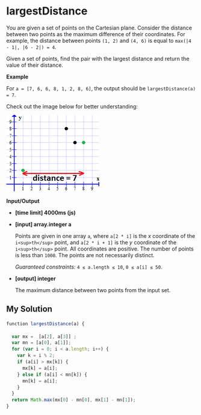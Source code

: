 # largestDistance
﻿You are given a set of points on the Cartesian plane. Consider the distance between two points as the maximum difference of their coordinates. For example, the distance between points `(1, 2)` and `(4, 6)` is equal to `max(|4 - 1|, |6 - 2|) = 4`.

Given a set of points, find the pair with the largest distance and return the value of their distance.

**Example**

For `a = [7, 6, 6, 8, 1, 2, 8, 6]`, the output should be
`largestDistance(a) = 7`.

Check out the image below for better understanding:

![](images/example.png)

**Input/Output**

*   **[time limit] 4000ms (js)**

*   **[input] array.integer a**

    Points are given in one array `a`, where `a[2 * i]` is the _x_ coordinate of the `i<sup>th</sup>` point, and `a[2 * i + 1]` is the _y_ coordinate of the `i<sup>th</sup>` point. All coordinates are positive. The number of points is less than `1000`. The points are not necessarily distinct.

    _Guaranteed constraints:_
    `4 ≤ a.length ≤ 10`,
    `0 ≤ a[i] ≤ 50`.

*   **[output] integer**

    The maximum distance between two points from the input set.


## My Solution
```javascript
﻿function largestDistance(a) {
​
  var mx =  [a[2], a[3]] ;
  var mn = [a[0], a[1]];
  for (var i = 0; i < a.length; i++) {
    var k = i % 2;
    if (a[i] > mx[k]) {
      mx[k] = a[i];
    } else if (a[i] < mn[k]) {
      mn[k] = a[i];
    }
  }
  return Math.max(mx[0] - mn[0], mx[1] - mn[1]);
}
​
```
